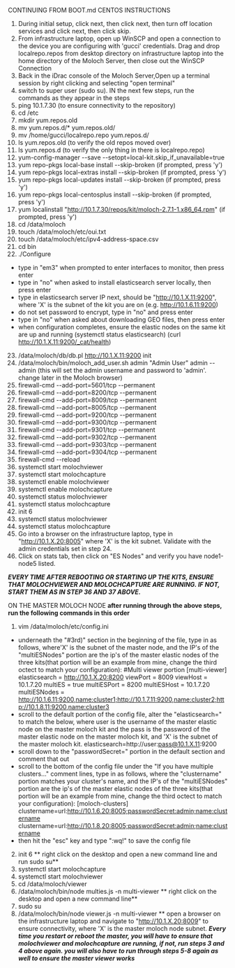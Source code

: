 CONTINUING FROM BOOT.md CENTOS INSTRUCTIONS
1. During initial setup, click next, then click next, then turn off location services and click next, then click skip. 
2. From infrastructure laptop, open up WinSCP and open a connection to the device you are configuring with 'gucci' credentials. Drag and drop localrepo.repos from desktop directory on infrastructure laptop into the home directory of the Moloch Server, then close out the WinSCP Connection
3. Back in the iDrac console of the Moloch Server,Open up a terminal session by right clicking and selecting "open terminal"
4. switch to super user (sudo su). IN the next few steps, run the commands as they appear in the steps
5. ping 10.1.7.30 (to ensure connectivity to the repository)
6. cd /etc
7. mkdir yum.repos.old
8. mv yum.repos.d/* yum.repos.old/
9. mv /home/gucci/localrepo.repo yum.repos.d/
10. ls yum.repos.old (to verify the old repos moved over)
11. ls yum.repos.d (to verify the only thing in there is localrepo.repo)
12. yum-config-manager --save --setopt=local-kit.skip_if_unavailable=true
13. yum repo-pkgs local-base install --skip-broken (if prompted, press 'y')
14. yum repo-pkgs local-extras install --skip-broken (if prompted, press 'y')
15. yum repo-pkgs local-updates install --skip-broken (if prompted, press 'y')
16. yum repo-pkgs local-centosplus install --skip-broken (if prompted, press 'y')
17. yum localinstall "http://10.1.7.30/repos/kit/moloch-2.7.1-1.x86_64.rpm" (if prompted, press 'y')
18. cd /data/moloch
19. touch /data/moloch/etc/oui.txt
20. touch /data/moloch/etc/ipv4-address-space.csv
21. cd bin
22. ./Configure
  - type in "em3" when prompted to enter interfaces to monitor, then press enter
  - type in "no" when asked to install elasticsearch server locally, then press enter
  - type in elasticsearch server IP next, should be "http://10.1.X.11:9200", where 'X' is the subnet of the kit you are on (e.g. http://10.1.6.11:9200)
  - do not set password to encrypt, type in "no" and press enter
  - type in "no" when asked about downloading GEO files, then press enter
  - when configuration completes, ensure the elastic nodes on the same kit are up and running (systemctl status elasticsearch) (curl http://10.1.X.11:9200/_cat/health)
23. /data/moloch/db/db.pl http://10.1.X.11:9200 init
24. /data/moloch/bin/moloch_add_user.sh admin "Admin User" admin --admin (this will set the admin username and password to 'admin'. change later in the Moloch browser)
25. firewall-cmd --add-port=5601/tcp --permanent
26. firewall-cmd --add-port=8200/tcp --permanent
27. firewall-cmd --add-port=8009/tcp --permanent
28. firewall-cmd --add-port=8005/tcp --permanent
29. firewall-cmd --add-port=9200/tcp --permanent
30. firewall-cmd --add-port=9300/tcp --permanent
31. firewall-cmd --add-port=9301/tcp --permanent
32. firewall-cmd --add-port=9302/tcp --permanent
33. firewall-cmd --add-port=9303/tcp --permanent
34. firewall-cmd --add-port=9304/tcp --permanent
35. firewall-cmd --reload
36. systemctl start molochviewer
37. systemctl start molochcapture
38. systemctl enable molochviewer
39. systemctl enable molochcapture
40. systemctl status molochviewer
41. systemctl status molochcapture 
42. init 6
43. systemctl status molochviewer
44. systemctl status molochcapture
45. Go into a browser on the infrastructure laptop, type in "http://10.1.X.20:8005" where 'X' is the kit subnet. Validate with the admin credentials set in step 24.
46. Click on stats tab, then click on "ES Nodes" and verify you have node1-node5 listed. 

***EVERY TIME AFTER REBOOTING OR STARTING UP THE KITS, ENSURE THAT MOLOCHVIEWER AND MOLOCHCAPTURE ARE RUNNING. IF NOT, START THEM AS IN STEP 36 AND 37 ABOVE.***

ON THE MASTER MOLOCH NODE
**after running through the above steps, run the following commands in this order**
1. vim /data/moloch/etc/config.ini
  - underneath the "#3rd)" section in the beginning of the file, type in as follows, where'X' is the subnet of the master node, and the IP's of the "multiESNodes" portion are the ip's of the master elastic nodes of the three kits(that portion will be an example from mine, change the third octect to match your configuration):
    #Multi viewer portion
    [multi-viewer]
    elasticsearch = http://10.1.X.20:8200 
    viewPort = 8009
    viewHost = 10.1.7.20
    multiES = true
    multiESPort = 8200
    multiESHost = 10.1.7.20
    multiESNodes = http://10.1.6.11:9200,name:cluster1;http://10.1.7.11:9200,name:cluster2;http://10.1.8.11:9200,name:cluster3
   - scroll to the default portion of the config file, alter the "elasticsearch=" to match the below, where user is the username of the master elastic node on the master moloch kit and the pass is the password of the master elastic node on the master moloch kit, and 'X' is the subnet of the master moloch kit.
    elasticsearch=http://user:pass@10.1.X.11:9200
   - scroll down to the "passwordSecret=" portion in the default section and comment that out
   - scroll to the bottom of the config file under the "If you have multiple clusters..." comment lines, type in as follows, where the "clustername" portion matches your cluster's name, and the IP's of the "multiESNodes" portion are the ip's of the master elastic nodes of the three kits(that portion will be an example from mine, change the third octect to match your configuration):
    [moloch-clusters]
    clustername=url:http://10.1.6.20:8005;passwordSecret:admin;name:clustername
    clustername=url:http://10.1.8.20:8005;passwordSecret:admin;name:clustername
   - then hit the "esc" key and type ":wq!" to save the config file
2. init 6
** right click on the desktop and open a new command line and run sudo su**
3. systemctl start molochcapture
4. systemctl start molochviewer
5. cd /data/moloch/viewer
6. /data/moloch/bin/node multies.js -n multi-viewer
** right click on the desktop and open a new command line**
7. sudo su
8. /data/moloch/bin/node viewer.js -n multi-viewer
** open a browser on the infrastructure laptop and navigate to "http://10.1.X.20:8009" to ensure connectivity, where 'X' is the master moloch node subnet.
***Every time you restart or reboot the master, you will have to ensure that molochviewer and molochcapture are running, if not, run steps 3 and 4 above again. you will also have to run through steps 5-8 again as well to ensure the master viewer works***
